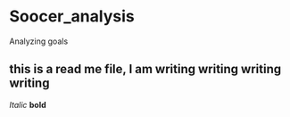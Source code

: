 # Soocer_analysis
Analyzing goals
## this is a read me file, I am writing writing writing writing 
*Italic* 
**bold**
